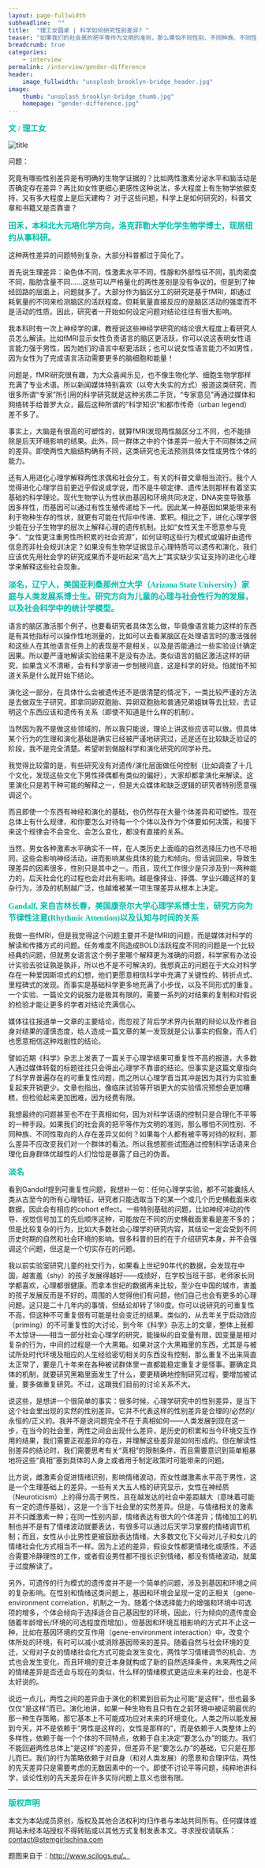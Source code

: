 ```yaml
---
layout: page-fullwidth
subheadline:  ""
title:  "理工女圆桌 | 科学如何研究性别差异? "
teaser: "如果我们的社会真的把平等作为文明的准则，那么哪怕不同性别、不同种族、不同性取向的人存在差异又如何？如果每个人都有被平等对待的权利，差异不应改变我们对一个群体的看法。那些试图通过控制科学话语来合理化自身群体优越性的人，恰恰暴露了自己的伪善。"
breadcrumb: true
categories:
    - interview
permalink: /interview/gender-difference
header:
    image_fullwidth: "unsplash_brooklyn-bridge_header.jpg"
image:
    thumb: "unsplash_brooklyn-bridge_thumb.jpg"
    homepage: "gender-difference.jpg"
---
```



<p style="line-height: normal; font-size: 16px; font-family: 微软雅黑; color: rgb(0, 187, 170); box-sizing: border-box; padding: 0px; margin: 10px 0px; text-align: left;"><strong>
文 / 理工女
</strong></p>



![title](/assets/img/gender-difference.jpg)

问题：

究竟有哪些性别差异是有明确的生物学证据的？比如两性激素分泌水平和脑活动是否确定存在差异？再比如女性更细心更感性这种说法，多大程度上有生物学依据支持，又有多大程度上是后天建构？ 对于这些问题，科学上是如何研究的，科普文章和书籍又是否靠谱？


<p style="line-height: normal; font-size: 16px; font-family: 微软雅黑; color: rgb(0, 187, 170); box-sizing: border-box; padding: 0px; margin: 10px 0px; text-align: left;"><strong>
田禾，本科北大元培化学方向，洛克菲勒大学化学生物学博士，现居纽约从事科研。
</strong></p>



这种两性差异的问题特别复杂，大部分科普都过于简化了。

首先说生理差异：染色体不同，性激素水平不同，性腺和外部性征不同，肌肉密度不同，脂肪含量不同......这些可以严格量化的两性差别是没有争议的。但是到了神经回路的层面上，问题就多了。大部分作为脑区分工的研究是基于fMRI，即通过耗氧量的不同来检测脑区的活跃程度。但耗氧量直接反应的是脑区活动的强度而不是活动的性质。因此，研究者一开始如何设定问题对结论往往有很大影响。

我本科时有一次上神经学的课，教授说这些神经学研究的结论很大程度上看研究人员怎么解读。比如fMRI显示女性负责语言的脑区更活跃，你可以说这表明女性语言能力强于男性，因为她们的语言中枢更活跃；也可以说女性语言能力不如男性，因为女性为了完成语言活动需要更多的脑细胞和能量！

问题是，fMRI研究很有趣，为大众喜闻乐见，也不像生物化学、细胞生物学那样充满了专业术语。所以新闻媒体特别喜欢（以夸大失实的方式）报道这类研究，而很多所谓“专家”所引用的科学研究就是这种劣质二手货，“专家意见”再通过媒体和网络转手给普罗大众，最后这种所谓的“科学知识”和都市传奇（urban legend）差不多了。

事实上，大脑是有很高的可塑性的，就算fMRI发现两性脑区分工不同，也不能排除是后天环境影响的结果。此外，同一群体之中的个体差异一般大于不同群体之间的差异。即使两性大脑结构确有不同，这类研究也无法预测具体女性或男性个体的能力。

还有人用进化心理学解释两性求偶和社会分工，有关的科普文章相当流行。我个人觉得进化心理学目前更近乎假说或学说，而不是牛顿定律、遗传法则那样有着坚实基础的科学理论。现代生物学认为性状由基因和环境共同决定，DNA突变导致基因多样性，而基因可以通过有性生殖传递给下一代。因此某一种基因如果能带来有利于物种生存的性状，就更有可能在代际中传递、累积。相比之下，进化心理学很少能在分子生物学的层次上解释心理的遗传机制。比如“女性天生不愿意参与竞争”、“女性更注重男性所积累的社会资源”，如何证明这些行为模式或偏好由遗传信息而非社会规训决定？如果没有生物学证据显示心理特质可以遗传和演化，我们应该优先用社会学的研究成果而不是听起来“高大上”其实缺少实证支持的进化心理学来解释这些社会现象。

<p style="line-height: normal; font-size: 16px; font-family: 微软雅黑; color: rgb(0, 187, 170); box-sizing: border-box; padding: 0px; margin: 10px 0px; text-align: left;"><strong>
淡名，辽宁人，美国亚利桑那州立大学（Arizona State University）家庭与人类发展系博士生。研究方向为儿童的心理与社会性行为的发展，以及社会科学中的统计学模型。
</strong></p>



语言的脑区激活那个例子，也要看研究者具体怎么做，毕竟像语言能力这样的东西是有其他指标可以操作性地测量的，比如可以去看某脑区在处理语言时的激活强弱和这些人在其他语言任务上的表现是不是相关，以及是否能通过一些实验设计确定因果。所以要严谨地解读实验结果不是没有办法。类似语言的脑区激活这样的研究，如果含义不清晰，会有科学家进一步刨根问底，这是科学的好处。怕就怕不知道关系是什么就开始下结论。

演化这一部分，在具体什么会被遗传还不是很清楚的情况下，一类比较严谨的方法是去做双生子研究，即拿同卵双胞胎、异卵双胞胎和普通兄弟姐妹等去比较，去证明这个东西应该和遗传有关系（即使不知道是什么样的机制）。

当然因为我不是做这些领域的，所以我只能说，理论上讲这些应该可以做。但具体某个行为的生理和演化基础是确实已经被严谨地研究过，还是还在比较缺乏验证的阶段，我不是完全清楚。希望听到做脑科学和演化研究的同学补充。

我觉得比较雷的是，有些研究没有对遗传/演化层面做任何控制（比如调查了十几个文化，发现这些文化下男性择偶都有类似的偏好），大家却都拿演化来解读。这里演化只是若干种可能的解释之一，但是大众媒体和缺乏逻辑的研究者特别愿意强调这个。

而且即使一个东西有神经和演化的基础，也仍然存在大量个体差异和可塑性。现在总体上有什么规律，和你要怎么对待每一个个体以及作为个体要如何决策，和接下来这个规律会不会变化、会怎么变化，都没有直接的关系。

当然，男女各种激素水平确实不一样，在人类历史上面临的自然选择压力也不尽相同，这些会影响神经活动，进而影响某些具体的能力和倾向。但话说回来，导致生理差异的因素很多，性别只是其中之一。而且，现代工作很少是只涉及到一两种能力的，后天社会化的过程也会对此有影响。越是像择业、择偶、学业兴趣这样的复杂行为，涉及的机制越广泛，也越难被某一项生理差异从根本上决定。

<p style="line-height: normal; font-size: 16px; font-family: 微软雅黑; color: rgb(0, 187, 170); box-sizing: border-box; padding: 0px; margin: 10px 0px; text-align: left;"><strong>
Gandalf, 来自吉林长春，美国康奈尔大学心理学系博士生，研究方向为节律性注意(Rhythmic Attention)以及认知与时间的关系
</strong></p>



我做一些fMRI，但是我觉得这个问题主要并不是fMRI的问题，而是媒体对科学的解读和传播方式的问题。任务难度不同造成BOLD活跃程度不同的问题是一个比较经典的问题，但就男女语言这个例子里哪个解释更为准确的问题，科学家有办法设计实验去验证孰是孰非，所以也不是不可解决的。我想真正的问题在于大众对科学存在一种爱因斯坦式的幻想，他们更愿意相信科学中充满了关键性的、转折点式、里程碑式的发现。而事实是基础科学更多地充满了小步伐，以及不同形式的重复。一个实验、一篇论文的说服力是极其有限的，需要一系列的对结果的复制和对假说的检验才能让更多的学者对结论充满信心。

媒体往往报道单一文章的主要结论，而忽视了背后学术界内长期的辩论以及作者自身对结果的谨慎态度，给人造成一篇文章的某一发现就是公认事实的假象，而人们也愿意相信这种戏剧性的结论。

譬如近期《科学》杂志上发表了一篇关于心理学结果可重复性不高的报道，大多数人通过媒体转载的标题往往只会得出心理学不靠谱的结论。但事实是这篇文章指向了科学界普遍存在的可重复性问题，而之所以心理学首当其冲是因为其行为实验重复起来开销更少。文章也指出，像临床试验等开销更大的实验情况预想会更加糟糕，但检验起来更加困难，因为经费有限。

我想最终的问题甚至也不在于真相如何，因为对科学话语的控制只是合理化不平等的一种手段。如果我们的社会真的把平等作为文明的准则，那么哪怕不同性别、不同种族、不同性取向的人存在差异又如何？如果每个人都有被平等对待的权利，那么差异不应改变我们对一个群体的看法。所以我想那些试图通过控制科学话语来合理化自身群体优越性的人们恰恰是暴露了自己的伪善。

<p style="line-height: normal; font-size: 16px; font-family: 微软雅黑; color: rgb(0, 187, 170); box-sizing: border-box; padding: 0px; margin: 10px 0px; text-align: left;"><strong>
淡名
</strong></p>



看到Gandolf提到可重复性问题，我想补一句：任何心理学实验，都不可能囊括人类从古至今的所有心理特征，研究者只能选取当下的某一个或几个历史横截面来收数据，因此会有相应的cohort effect。一些特别基础的问题，比如神经冲动的传导、视觉信号加工的先后顺序这种，可能放在不同的历史横截面里看是差不多的；但是比较复杂的行为，比如大多数社会心理学的研究内容，其结论一定会受到不同历史时期的自然和社会环境的影响。很多科普的目的在于介绍研究本身，并不会强调这个问题，但这是一个切实存在的问题。

我以前实验室研究儿童的社交行为，如果看上世纪90年代的数据，会发现在中国，越害羞（shy）的孩子发展得越好——成绩好，在学校当班干部，老师家长同学都喜欢，心理都很健康。而拿本世纪的数据再来比较，至少在中国的城市，害羞的孩子发展反而是不好的，周围的人觉得他们有问题，他们自己也会有更多的心理问题。这只是二十几年内的事情，但结论却转了180度。你可以说研究的可重复性不高，但这种不可重复很有可能是社会变迁的结果。类似的，从去年关于启动效应（priming）的不可重复性的大讨论，到今年《科学》杂志上的文章，整体上我都不太惊讶——相当一部分社会心理学的研究，能操纵的自变量有限，因变量是相对复杂的行为，中间的过程是一个大黑箱。如果对这个大黑箱里的东西，尤其是与被试所处时代环境及相应的人生经验密切相关的东西没有控制，那么重复不出来简直太正常了，要是几十年来在各种被试群体里一直都能稳定重复才是怪事。要确定具体的机制，就要研究黑箱里面发生了什么，要更精确地控制研究过程，要增加被试量，要多做重复研究。不过，这跟我们目前的讨论关系不大。

说这些，是想讲一个很简单的事实：很多时候，心理学研究中的性别差异，是当下这个社会里出现的实然的性别差异。它并不代表这样的性别差异是合理的/必然的/永恒的/正义的。我并不是说问题完全不在于真相如何——人类发展到现在这一步，在当今的社会里，两性之间会出现什么差异，是历史的积累和当今环境交互作用的结果，我们需要正视差异的存在，并理解这些差异是如何形成的。但在解读性别差异的结论时，我们需要思考有关“真相”的限制条件，而且需要意识到简单粗暴地将这些“真相”塞到具体的人身上或者用于制定政策时可能带来的问题。

比方说，雌激素会促进情绪识别，影响情绪波动，而女性雌激素水平高于男性，这是一个生理基础上的差异。一些有关大五人格的研究显示，女性在神经质（Neuroticism）上的得分高于男性，且在越发达的社会中差距越大（意味着可能有一定的遗传基础），这是一个当下社会里的实然差异。但是，与情绪相关的激素并不只雌激素一种；在同一性别内部，情绪表达有很大的个体差异；情绪加工的机制也并不是有了情绪波动就要表达，有很多可以通过后天学习掌握的情绪调节机制；而且，女性从小比男性更被鼓励表达情绪，大多数文化下父母对儿子和女儿的情绪社会化方式相当不一样。因为上述的差异，假设女性都更情绪化或感性，不适合需要冷静理性的工作，或者假设男性都不擅长识别情绪，都没有情绪波动，就属于过度解读了。

另外，可遗传的行为模式的遗传度并不是一个简单的问题，涉及到基因和环境之间的复杂影响。在性别和情绪这类问题上，基因和环境会呈现一定的正相关（gene-environment correlation，机制之一为，随着个体选择能力的增强和环境中可选项的增多，个体会倾向于选择适合自己基因型的环境，因此，行为倾向的遗传度会随着年龄增长/环境的可选程度而增加）。但基因和环境互相影响的方式并不止这一种，比如在基因环境的交互作用（gene-environment interaction）中，改变个体所处的环境，有时可以减小或消除基因带来的差异。随着自然与社会环境的变迁，父母对子女的情绪社会化方式可能会发生变化，两性学习情绪调节的机会、方式也会发生变化，而且环境的变迁本身就构成了新的自然选择条件，未来两性之间的情绪差异是否还会与现在的类似，什么样的情绪模式更适应未来的社会，也是不太好说的。

说远一点儿，两性之间的差异由于演化的积累到目前为止可能“是这样”，但也最多仅仅“是这样”而已。演化地讲，如果一种生物有且只有在之前环境中被证明最优的那一种生存策略，那它基本上不可能成功应对未来的环境变化。人类之所以能发展到今天，并不是依赖于“男性是这样的，女性是那样的”，而是依赖于人类整体上的多样性，依赖于每一个个体的不同特点，依赖于自主决定“要怎么办”的能力。我们不能回避两性总体上“是这样”的差异，但差异不是“要怎么办”的基础，它只是在那儿而已。我们的行为策略依赖于对自身（和对人类发展）的愿景和合理评估，两性的先天差异只是需要考虑的无数因素中的一个。即使不讨论平等问题，纯粹地讲科学，谈论性别的先天差异在许多实际问题上意义也很有限。



- - -
<p style="line-height: normal; font-size: 16px; font-family: 微软雅黑; color: rgb(0, 187, 170); box-sizing: border-box; padding: 0px; margin: 10px 0px; text-align: left;"><strong>
版权声明
</strong></p>



本文为本站成员原创，版权及其他合法权利均归作者与本站共同所有。任何媒体或网站未经本站授权不得转贴或以其他方式复制发表本文。寻求授权请联系：contact@stemgirlschina.com

题图来自于：http://www.scilogs.eu/。
